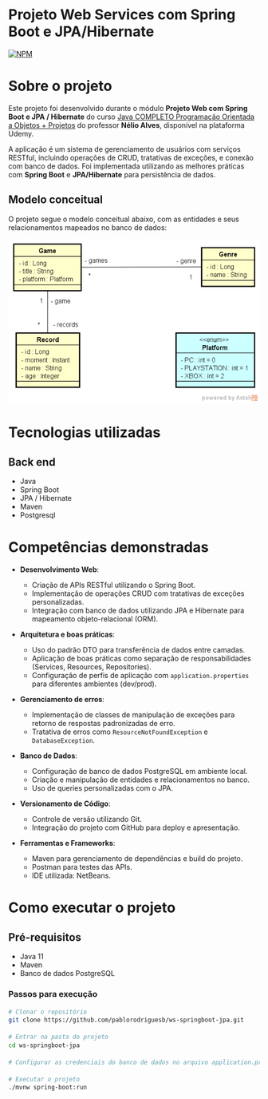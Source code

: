 # Projeto Web Services com Spring Boot e JPA/Hibernate
[![NPM](https://img.shields.io/npm/l/react)](https://github.com/pablorodriguesb/ws-springboot-jpa/blob/main/LICENSE) 

# Sobre o projeto

Este projeto foi desenvolvido durante o módulo **Projeto Web com Spring Boot e JPA / Hibernate** do curso [Java COMPLETO Programação Orientada a Objetos + Projetos](https://www.udemy.com/course/java-curso-completo/) do professor **Nélio Alves**, disponível na plataforma Udemy.

A aplicação é um sistema de gerenciamento de usuários com serviços RESTful, incluindo operações de CRUD, tratativas de exceções, e conexão com banco de dados. Foi implementada utilizando as melhores práticas com **Spring Boot** e **JPA/Hibernate** para persistência de dados.

## Modelo conceitual
O projeto segue o modelo conceitual abaixo, com as entidades e seus relacionamentos mapeados no banco de dados:

![Modelo Conceitual](https://github.com/acenelio/assets/raw/main/sds1/modelo-conceitual.png)

# Tecnologias utilizadas
## Back end
- Java
- Spring Boot
- JPA / Hibernate
- Maven
- Postgresql

# Competências demonstradas
- **Desenvolvimento Web**:
  - Criação de APIs RESTful utilizando o Spring Boot.
  - Implementação de operações CRUD com tratativas de exceções personalizadas.
  - Integração com banco de dados utilizando JPA e Hibernate para mapeamento objeto-relacional (ORM).
  
- **Arquitetura e boas práticas**:
  - Uso do padrão DTO para transferência de dados entre camadas.
  - Aplicação de boas práticas como separação de responsabilidades (Services, Resources, Repositories).
  - Configuração de perfis de aplicação com `application.properties` para diferentes ambientes (dev/prod).
  
- **Gerenciamento de erros**:
  - Implementação de classes de manipulação de exceções para retorno de respostas padronizadas de erro.
  - Tratativa de erros como `ResourceNotFoundException` e `DatabaseException`.

- **Banco de Dados**:
  - Configuração de banco de dados PostgreSQL em ambiente local.
  - Criação e manipulação de entidades e relacionamentos no banco.
  - Uso de queries personalizadas com o JPA.

- **Versionamento de Código**:
  - Controle de versão utilizando Git.
  - Integração do projeto com GitHub para deploy e apresentação.

- **Ferramentas e Frameworks**:
  - Maven para gerenciamento de dependências e build do projeto.
  - Postman para testes das APIs.
  - IDE utilizada: NetBeans.
    
# Como executar o projeto

## Pré-requisitos
- Java 11
- Maven
- Banco de dados PostgreSQL

### Passos para execução

```bash
# Clonar o repositório
git clone https://github.com/pablorodriguesb/ws-springboot-jpa.git

# Entrar na pasta do projeto
cd ws-springboot-jpa

# Configurar as credenciais do banco de dados no arquivo application.properties

# Executar o projeto
./mvnw spring-boot:run

